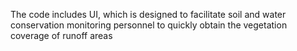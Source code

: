 The code includes UI, which is designed to facilitate soil and water conservation monitoring personnel to quickly obtain the vegetation coverage of runoff areas
